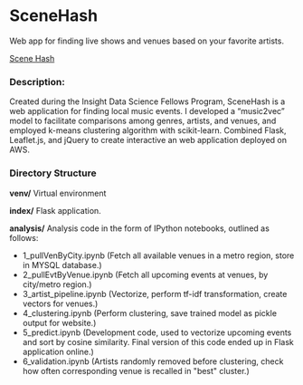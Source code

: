 # SceneHash
Web app for finding live shows and venues based on your favorite artists.

[Scene Hash](http://scenehash.com)

### Description:
Created during the Insight Data Science Fellows Program, SceneHash is a web application for finding local music events. I developed a “music2vec” model to facilitate comparisons among genres, artists, and venues, and employed k-means clustering algorithm with scikit-learn. Combined Flask, Leaflet.js, and jQuery to create interactive an web application deployed on AWS.

### Directory Structure
**venv/** Virtual environment

**index/** Flask application. 

**analysis/** Analysis code in the form of IPython notebooks, outlined as follows:
- 1_pullVenByCity.ipynb (Fetch all available venues in a metro region, store in MYSQL database.)
- 2_pullEvtByVenue.ipynb (Fetch all upcoming events at venues, by city/metro region.)
- 3_artist_pipeline.ipynb (Vectorize, perform tf-idf transformation, create vectors for venues.)
- 4_clustering.ipynb	(Perform clustering, save trained model as pickle output for website.)
- 5_predict.ipynb	(Development code, used to vectorize upcoming events and sort by cosine similarity. Final version of this code ended up in Flask application online.)
- 6_validation.ipynb (Artists randomly removed before clustering, check how often corresponding venue is recalled in "best" cluster.)
